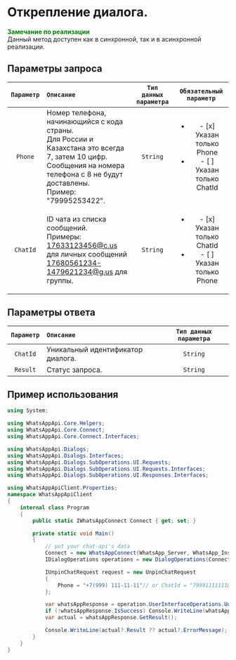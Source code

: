 # Открепление диалога.
**<span style="color:green">Замечание по реализации</span>** <br/>
Данный метод доступен как в синхронной, так и в асинхронной реализации.

## Параметры запроса
| `Параметр`        | `Описание`                        | `Тип данных параметра` | `Обязательный параметр`  |
|:-----------------:|:----------------------------------|:----------------------:|:------------------------:|
|  `Phone`   | Номер телефона, начинающийся с кода страны. <br/> Для России и Казахстана это всегда 7, затем 10 цифр. <br/> Сообщения на номера телефона с 8 не будут доставлены. <br/> Пример: "79995253422". | `String` | <ul><li>- [x] Указан только Phone</li><li>- [ ] Указан только ChatId</li></ul> |
|  `ChatId`  | ID чата из списка сообщений. <br/> Примеры: <br/> 17633123456@c.us для личных сообщений<br/> 17680561234-1479621234@g.us для группы. | `String` | <ul><li>- [x] Указан только ChatId</li><li>- [ ] Указан только Phone</li></ul> |

## Параметры ответа
|  `Параметр`       | `Описание`                        | `Тип данных параметра` | 
|:-----------------:|:----------------------------------|:----------------------:|
| `ChatId`          | Уникальный идентификатор диалога. | `String`               |
| `Result`          | Статус запроса.                   | `String`               |

## Пример использования
```csharp
using System;

using WhatsAppApi.Core.Helpers;
using WhatsAppApi.Core.Connect;
using WhatsAppApi.Core.Connect.Interfaces;

using WhatsAppApi.Dialogs;
using WhatsAppApi.Dialogs.Interfaces;
using WhatsAppApi.Dialogs.SubOperations.UI.Requests;
using WhatsAppApi.Dialogs.SubOperations.UI.Requests.Interfaces;
using WhatsAppApi.Dialogs.SubOperations.UI.Responses.Interfaces;

using WhatsAppApiClient.Properties;
namespace WhatsAppApiClient
{
    internal class Program
    {
        public static IWhatsAppConnect Connect { get; set; }

        private static void Main()
        {
            // put your chat-api's data
            Connect = new WhatsAppConnect(WhatsApp_Server, WhatsApp_Instance, WhatsApp_Token); 
            IDialogOperations operations = new DialogOperations(Сonnect);

            IUnpinChatRequest request = new UnpinChatRequest
            {
                Phone = "+7(999) 111-11-11"// or ChatId = "79991111111@c.us"
            };

            var whatsAppResponse = operation.UserInterfaceOperations.UnpinChat(request);
            if (!whatsAppResponse.IsSuccess) Console.WriteLine(whatsAppResponse.Exception);
            var actual = whatsAppResponse.GetResult();

            Console.WriteLine(actual?.Result ?? actual?.ErrorMessage);
        }
    }
}
